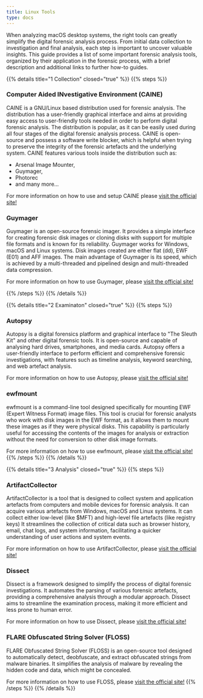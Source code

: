 ```yaml
---
title: Linux Tools
type: docs
---
```


When analyzing macOS desktop systems, the right tools can greatly simplify the digital forensic analysis process. From initial data collection to investigation and final analysis, each step is important to uncover valuable insights. This guide provides a list of some important forensic analysis tools, organized by their application in the forensic process, with a brief description and additional links to further how-to guides.

{{% details title="1 Collection" closed="true" %}}
{{% steps %}}

### Computer Aided INvestigative Environment (CAINE)

CAINE is a GNU/Linux based distribution used for forensic analysis. The distribution has a user-friendly graphical interface and aims at providing easy access to user-friendly tools needed in order to perform digital forensic analysis. The distribution is popular, as it can be easily used during all four stages of the digital forensic analysis process. CAINE is open-source and possess a software write blocker, which is helpful when trying to preserve the integrity of the forensic artefacts and the underlying system. CAINE features various tools inside the distribution such as: 
* Arsenal Image Mounter,
* Guymager,
* Photorec
* and many more...

For more information on how to use and setup CAINE please [visit the official site!](https://www.caine-live.net/index.html)

### Guymager

Guymager is an open-source forensic imager. It provides a simple interface for creating forensic disk images or cloning disks with support for multiple file formats and is known for its reliability. Guymager works for Windows, macOS and Linux systems. Disk images created are either flat (dd), EWF (E01) and AFF images. The main advantage of Guymager is its speed, which is achieved by a multi-threaded and pipelined design and multi-threaded data compression. 

For more information on how to use Guymager, please [visit the official site!](https://guymager.sourceforge.io)

{{% /steps %}}
{{% /details %}}


{{% details title="2 Examinaton" closed="true" %}}
{{% steps %}}
### Autopsy 

Autopsy is a digital forensics platform and graphical interface to "The Sleuth Kit" and other digital forensic tools. It is open-source and capable of analysing hard drives, smartphones, and media cards. Autopsy offers a user-friendly interface to perform efficient and comprehensive forensic investigations, with features such as timeline analysis, keyword searching, and web artefact analysis.

For more information on how to use Autopsy, please [visit the official site!](https://www.autopsy.com)

### ewfmount 

ewfmount is a command-line tool designed specifically for mounting EWF (Expert Witness Format) image files. This tool is crucial for forensic analysts who work with disk images in the EWF format, as it allows them to mount these images as if they were physical disks. This capability is particularly useful for accessing the contents of the images for analysis or extraction without the need for conversion to other disk image formats.

For more information on how to use ewfmount, please [visit the official site!](https://manpages.debian.org/unstable/ewf-tools/ewfmount.1.en.html)
{{% /steps %}}
{{% /details %}}


{{% details title="3 Analysis" closed="true" %}}
{{% steps %}}
### ArtifactCollector

ArtifactCollector is a tool that is designed to collect system and application artefacts from computers and mobile devices for forensic analysis. It can acquire various artefacts from Windows, macOS and Linux systems. It can collect either low-level (like \$MFT) and high-level file artefacts (like registry keys) It streamlines the collection of critical data such as browser history, email, chat logs, and system information, facilitating a quicker understanding of user actions and system events. 

For more information on how to use ArtifactCollector, please [visit the official site!](https://github.com/forensicanalysis/artifactcollector)

### Dissect

Dissect is a framework designed to simplify the process of digital forensic investigations. It automates the parsing of various forensic artefacts, providing a comprehensive analysis through a modular approach. Dissect aims to streamline the examination process, making it more efficient and less prone to human error.

For more information on how to use Dissect, please [visit the official site!](https://github.com/fox-it/dissect)

### FLARE Obfuscated String Solver (FLOSS)

FLARE Obfuscated String Solver (FLOSS) is an open-source tool designed to automatically detect, deobfuscate, and extract obfuscated strings from malware binaries. It simplifies the analysis of malware by revealing the hidden code and data, which might be concealed.

For more information on how to use FLOSS, please [visit the official site!](https://github.com/mandiant/flare-floss)
{{% /steps %}}
{{% /details %}}

